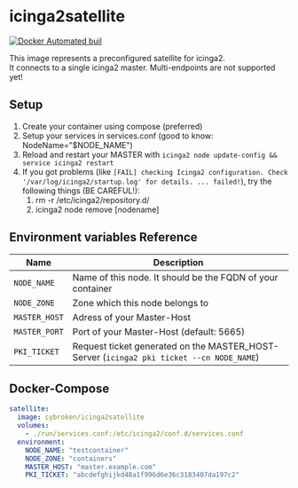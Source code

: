 # icinga2satellite
[![Docker Automated buil](https://img.shields.io/docker/automated/jrottenberg/ffmpeg.svg)](https://hub.docker.com/r/cybroken/icinga2satellite/)

This image represents a preconfigured satellite for icinga2.  
It connects to a single icinga2 master. Multi-endpoints are not supported yet!

## Setup
1. Create your container using compose (preferred)
2. Setup your services in services.conf (good to know: NodeName="$NODE_NAME")
3. Reload and restart your MASTER with `icinga2 node update-config && service icinga2 restart`
4. If you got problems (like `[FAIL] checking Icinga2 configuration. Check '/var/log/icinga2/startup.log' for details. ... failed!`), try the following things (BE CAREFUL!):
   1. rm -r /etc/icinga2/repository.d/
   2. icinga2 node remove [nodename]

## Environment variables Reference

| Name | Description |
| ---------------------- | ----------- |
| `NODE_NAME` | Name of this node. It should be the FQDN of your container |
| `NODE_ZONE` | Zone which this node belongs to |
| `MASTER_HOST` | Adress of your Master-Host |
| `MASTER_PORT` | Port of your Master-Host (default: 5665) |
| `PKI_TICKET` | Request ticket generated on the MASTER_HOST-Server (`icinga2 pki ticket --cn NODE_NAME`) |

## Docker-Compose
```yml
satellite:
  image: cybroken/icinga2satellite
  volumes:
    - ./run/services.conf:/etc/icinga2/conf.d/services.conf
  environment:
    NODE_NAME: "testcontainer"
    NODE_ZONE: "containers"
    MASTER_HOST: "master.example.com"
    PKI_TICKET: "abcdefghijkd48a1f996d6e36c3183407da197c2" 
```
